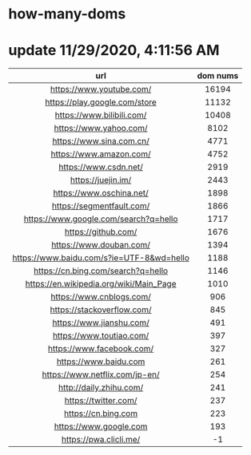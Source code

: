 # how-many-doms

# update 11/29/2020, 4:11:56 AM

url | dom nums
:-: | :-:
https://www.youtube.com/ | 16194
https://play.google.com/store | 11132
https://www.bilibili.com/ | 10408
https://www.yahoo.com/ | 8102
https://www.sina.com.cn/ | 4771
https://www.amazon.com/ | 4752
https://www.csdn.net/ | 2919
https://juejin.im/ | 2443
https://www.oschina.net/ | 1898
https://segmentfault.com/ | 1866
https://www.google.com/search?q=hello | 1717
https://github.com/ | 1676
https://www.douban.com/ | 1394
https://www.baidu.com/s?ie=UTF-8&wd=hello | 1188
https://cn.bing.com/search?q=hello | 1146
https://en.wikipedia.org/wiki/Main_Page | 1010
https://www.cnblogs.com/ | 906
https://stackoverflow.com/ | 845
https://www.jianshu.com/ | 491
https://www.toutiao.com/ | 397
https://www.facebook.com/ | 327
https://www.baidu.com | 261
https://www.netflix.com/jp-en/ | 254
http://daily.zhihu.com/ | 241
https://twitter.com/ | 237
https://cn.bing.com | 223
https://www.google.com | 193
https://pwa.clicli.me/ | -1
